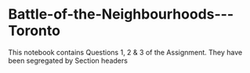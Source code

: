# Battle-of-the-Neighbourhoods---Toronto
This notebook contains Questions 1, 2 &amp; 3 of the Assignment. They have been segregated by Section headers
